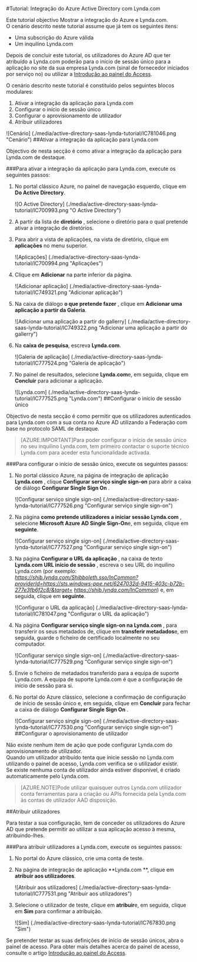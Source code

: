 <properties 
    pageTitle="Tutorial: Integração do Azure Active Directory com Lynda.com | Microsoft Azure" 
    description="Saiba como utilizar Lynda.com com o Azure Active Directory para permitir o início de sessão único, aprovisionamento automatizado e mais!" 
    services="active-directory" 
    authors="jeevansd"  
    documentationCenter="na" 
    manager="femila"/>
<tags 
    ms.service="active-directory" 
    ms.devlang="na" 
    ms.topic="article" 
    ms.tgt_pltfrm="na" 
    ms.workload="identity" 
    ms.date="09/29/2016" 
    ms.author="jeedes" />

#<a name="tutorial-azure-active-directory-integration-with-lyndacom"></a>Tutorial: Integração do Azure Active Directory com Lynda.com
  
Este tutorial objectivo Mostrar a integração do Azure e Lynda.com.  
O cenário descrito neste tutorial assume que já tem os seguintes itens:

-   Uma subscrição do Azure válida
-   Um inquilino Lynda.com
  
Depois de concluir este tutorial, os utilizadores do Azure AD que ter atribuído a Lynda.com poderão para o início de sessão único para a aplicação no site da sua empresa Lynda.com (sinal de fornecedor iniciados por serviço no) ou utilizar a [Introdução ao painel do Access](active-directory-saas-access-panel-introduction.md).
  
O cenário descrito neste tutorial é constituído pelos seguintes blocos modulares:

1.  Ativar a integração da aplicação para Lynda.com
2.  Configurar o início de sessão único
3.  Configurar o aprovisionamento de utilizador
4.  Atribuir utilizadores

![Cenário] (./media/active-directory-saas-lynda-tutorial/IC781046.png "Cenário")
##<a name="enabling-the-application-integration-for-lyndacom"></a>Ativar a integração da aplicação para Lynda.com
  
Objectivo de nesta secção é como ativar a integração da aplicação para Lynda.com de destaque.

###<a name="to-enable-the-application-integration-for-lyndacom-perform-the-following-steps"></a>Para ativar a integração da aplicação para Lynda.com, execute os seguintes passos:

1.  No portal clássico Azure, no painel de navegação esquerdo, clique em **Do Active Directory**.

    ![O Active Directory] (./media/active-directory-saas-lynda-tutorial/IC700993.png "O Active Directory")

2.  A partir da lista de **diretório** , selecione o diretório para o qual pretende ativar a integração de diretórios.

3.  Para abrir a vista de aplicações, na vista de diretório, clique em **aplicações** no menu superior.

    ![Aplicações] (./media/active-directory-saas-lynda-tutorial/IC700994.png "Aplicações")

4.  Clique em **Adicionar** na parte inferior da página.

    ![Adicionar aplicação] (./media/active-directory-saas-lynda-tutorial/IC749321.png "Adicionar aplicação")

5.  Na caixa de diálogo **o que pretende fazer** , clique em **Adicionar uma aplicação a partir da Galeria**.

    ![Adicionar uma aplicação a partir do gallerry] (./media/active-directory-saas-lynda-tutorial/IC749322.png "Adicionar uma aplicação a partir do gallerry")

6.  Na **caixa de pesquisa**, escreva **Lynda.com**.

    ![Galeria de aplicação] (./media/active-directory-saas-lynda-tutorial/IC777524.png "Galeria de aplicação")

7.  No painel de resultados, selecione **Lynda.com**e, em seguida, clique em **Concluir** para adicionar a aplicação.

    ![Lynda.com] (./media/active-directory-saas-lynda-tutorial/IC777525.png "Lynda.com")
##<a name="configuring-single-sign-on"></a>Configurar o início de sessão único
  
Objectivo de nesta secção é como permitir que os utilizadores autenticados para Lynda.com com a sua conta no Azure AD utilizando a Federação com base no protocolo SAML de destaque.

>[AZURE.IMPORTANT]Para poder configurar o início de sessão único no seu inquilino Lynda.com, tem primeiro contactar o suporte técnico Lynda.com para aceder esta funcionalidade activada.

###<a name="to-configure-single-sign-on-perform-the-following-steps"></a>Para configurar o início de sessão único, execute os seguintes passos:

1.  No portal clássico Azure, na página de integração de aplicação **Lynda.com** , clique **Configurar serviço single sign-on** para abrir a caixa de diálogo **Configurar Single Sign On** .

    ![Configurar serviço single sign-on] (./media/active-directory-saas-lynda-tutorial/IC777526.png "Configurar serviço single sign-on")

2.  Na página **como pretende utilizadores a iniciar sessão Lynda.com** , selecione **Microsoft Azure AD Single Sign-On**e, em seguida, clique em **seguinte**.

    ![Configurar serviço single sign-on] (./media/active-directory-saas-lynda-tutorial/IC777527.png "Configurar serviço single sign-on")

3.  Na página **Configurar o URL da aplicação** , na caixa de texto **Lynda.com URL início de sessão** , escreva o seu URL do inquilino Lynda.com (por exemplo: *https://shib.lynda.com/Shibboleth.sso/InCommon?providerId=https://sts.windows-ppe.net/6247032d-9415-403c-b72b-277e3fb6f2c8/&target= https://shib.lynda.com/InCommon*) e, em seguida, clique em **seguinte**.

    ![Configurar o URL da aplicação] (./media/active-directory-saas-lynda-tutorial/IC781047.png "Configurar o URL da aplicação")

4.  Na página **Configurar serviço single sign-on na Lynda.com** , para transferir os seus metadados de, clique em **transferir metadados**e, em seguida, guarde o ficheiro de certificado localmente no seu computador.

    ![Configurar serviço single sign-on] (./media/active-directory-saas-lynda-tutorial/IC777529.png "Configurar serviço single sign-on")

5.  Envie o ficheiro de metadados transferido para a equipa de suporte Lynda.com. A equipa de suporte Lynda.com é que a configuração de início de sessão para si.

6.  No portal do Azure clássico, selecione a confirmação de configuração de início de sessão único e, em seguida, clique em **Concluir** para fechar a caixa de diálogo **Configurar Single Sign On** .

    ![Configurar serviço single sign-on] (./media/active-directory-saas-lynda-tutorial/IC777530.png "Configurar serviço single sign-on")
##<a name="configuring-user-provisioning"></a>Configurar o aprovisionamento de utilizador
  
Não existe nenhum item de ação que pode configurar Lynda.com do aprovisionamento de utilizador.  
Quando um utilizador atribuído tenta que inicie sessão no Lynda.com utilizando o painel de acesso, Lynda.com verifica se o utilizador existir.  
Se existe nenhuma conta de utilizador ainda estiver disponível, é criado automaticamente pelo Lynda.com.

>[AZURE.NOTE]Pode utilizar quaisquer outros Lynda.com utilizador conta ferramentas para a criação ou APIs fornecida pela Lynda.com às contas de utilizador AAD disposição.

##<a name="assigning-users"></a>Atribuir utilizadores
  
Para testar a sua configuração, tem de conceder os utilizadores do Azure AD que pretende permitir ao utilizar a sua aplicação acesso à mesma, atribuindo-lhes.

###<a name="to-assign-users-to-lyndacom-perform-the-following-steps"></a>Para atribuir utilizadores a Lynda.com, execute os seguintes passos:

1.  No portal do Azure clássico, crie uma conta de teste.

2.  Na página de integração de aplicação **Lynda.com **, clique em **atribuir aos utilizadores**.

    ![Atribuir aos utilizadores] (./media/active-directory-saas-lynda-tutorial/IC777531.png "Atribuir aos utilizadores")

3.  Selecione o utilizador de teste, clique em **atribuir**e, em seguida, clique em **Sim** para confirmar a atribuição.

    ![Sim] (./media/active-directory-saas-lynda-tutorial/IC767830.png "Sim")
  
Se pretender testar as suas definições de início de sessão únicos, abra o painel de acesso. Para obter mais detalhes acerca do painel de acesso, consulte o artigo [Introdução ao painel do Access](active-directory-saas-access-panel-introduction.md).